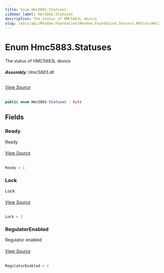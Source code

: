 ```yaml
---
title: Enum Hmc5883.Statuses
sidebar_label: Hmc5883.Statuses
description: The status of HMC5883L device
slug: /docs/api/Meadow.Foundation/Meadow.Foundation.Sensors.Motion/Hmc5883.Statuses
---
```

# Enum Hmc5883.Statuses
The status of HMC5883L device

###### **Assembly**: Hmc5883.dll
###### [View Source](https://github.com/WildernessLabs/Meadow.Foundation.git/blob/develop/Source/Meadow.Foundation.Peripherals/Sensors.Motion.Hmc5883/Driver/Hmc5883.Statuses.cs#L8)
```csharp title="Declaration"
public enum Hmc5883.Statuses : byte
```
## Fields
### Ready
Ready
###### [View Source](https://github.com/WildernessLabs/Meadow.Foundation.git/blob/develop/Source/Meadow.Foundation.Peripherals/Sensors.Motion.Hmc5883/Driver/Hmc5883.Statuses.cs#L13)
```csharp title="Declaration"
Ready = 1
```
### Lock
Lock
###### [View Source](https://github.com/WildernessLabs/Meadow.Foundation.git/blob/develop/Source/Meadow.Foundation.Peripherals/Sensors.Motion.Hmc5883/Driver/Hmc5883.Statuses.cs#L17)
```csharp title="Declaration"
Lock = 2
```
### RegulatorEnabled
Regulator enabled
###### [View Source](https://github.com/WildernessLabs/Meadow.Foundation.git/blob/develop/Source/Meadow.Foundation.Peripherals/Sensors.Motion.Hmc5883/Driver/Hmc5883.Statuses.cs#L21)
```csharp title="Declaration"
RegulatorEnabled = 4
```
